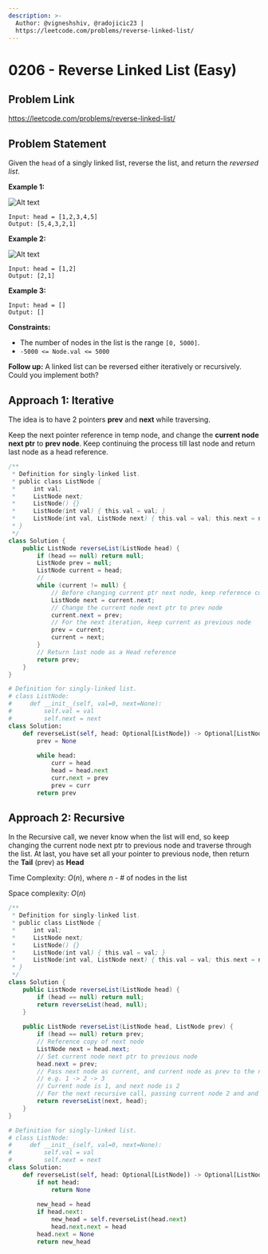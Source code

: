 ```yaml
---
description: >-
  Author: @vigneshshiv, @radojicic23 |
  https://leetcode.com/problems/reverse-linked-list/
---
```


# 0206 - Reverse Linked List (Easy)

## Problem Link

https://leetcode.com/problems/reverse-linked-list/

## Problem Statement

Given the `head` of a singly linked list, reverse the list, and return the _reversed list_.

**Example 1:**

![Alt text](https://assets.leetcode.com/uploads/2021/02/19/rev1ex1.jpg)

```
Input: head = [1,2,3,4,5]
Output: [5,4,3,2,1]
```

**Example 2:**

![Alt text](https://assets.leetcode.com/uploads/2021/02/19/rev1ex2.jpg)

```
Input: head = [1,2]
Output: [2,1]
```

**Example 3:**

```
Input: head = []
Output: []
```

**Constraints:**

* The number of nodes in the list is the range `[0, 5000]`.
* `-5000 <= Node.val <= 5000`

**Follow up:** A linked list can be reversed either iteratively or recursively. Could you implement both?

## Approach 1: Iterative

The idea is to have 2 pointers **prev** and **next** while traversing. 

Keep the next pointer reference in temp node, and change the **current node next ptr** to **prev node**. Keep continuing the process till last node and return last node as a head reference. 

<Tabs>
<TabItem value="java" label="Java">
<SolutionAuthor name="@vigneshshiv"/>

```java
/**
 * Definition for singly-linked list.
 * public class ListNode {
 *     int val;
 *     ListNode next;
 *     ListNode() {}
 *     ListNode(int val) { this.val = val; }
 *     ListNode(int val, ListNode next) { this.val = val; this.next = next; }
 * }
 */
class Solution {
    public ListNode reverseList(ListNode head) {
        if (head == null) return null;
        ListNode prev = null;
        ListNode current = head;
        //
        while (current != null) {
            // Before changing current ptr next node, keep reference copy
            ListNode next = current.next;
            // Change the current node next ptr to prev node
            current.next = prev;
            // For the next iteration, keep current as previous node
            prev = current;
            current = next;
        }
        // Return last node as a Head reference
        return prev;
    }
}
```
</TabItem>

<TabItem value="python" label="Python">
<SolutionAuthor name="@radojicic23"/>

```python
# Definition for singly-linked list.
# class ListNode:
#     def __init__(self, val=0, next=None):
#         self.val = val
#         self.next = next
class Solution:
    def reverseList(self, head: Optional[ListNode]) -> Optional[ListNode]:
        prev = None
        
        while head:
            curr = head
            head = head.next
            curr.next = prev
            prev = curr
        return prev
```

</TabItem>
</Tabs>


## Approach 2: Recursive

In the Recursive call, we never know when the list will end, so keep changing the current node next ptr to previous node and traverse through the list. At last, you have set all your pointer to previous node, then return the **Tail** (prev) as **Head**

Time Complexity: $O(n)$, where $n$ - # of nodes in the list

Space complexity: $O(n)$

<Tabs>
<TabItem value="java" label="Java">
<SolutionAuthor name="@vigneshshiv"/>

```java
/**
 * Definition for singly-linked list.
 * public class ListNode {
 *     int val;
 *     ListNode next;
 *     ListNode() {}
 *     ListNode(int val) { this.val = val; }
 *     ListNode(int val, ListNode next) { this.val = val; this.next = next; }
 * }
 */
class Solution {
    public ListNode reverseList(ListNode head) {
        if (head == null) return null;
        return reverseList(head, null);
    }
    
    public ListNode reverseList(ListNode head, ListNode prev) {
        if (head == null) return prev;
        // Reference copy of next node
        ListNode next = head.next;
        // Set current node next ptr to previous node
        head.next = prev;
        // Pass next node as current, and current node as prev to the next recursive call
        // e.g. 1 -> 2 -> 3 
        // Current node is 1, and next node is 2
        // For the next recursive call, passing current node 2 and and previous as 1, so that 1 <- 2
        return reverseList(next, head);
    }
}
```
</TabItem>

<TabItem value="python" label="Python">
<SolutionAuthor name="@radojicic23"/>

```python
# Definition for singly-linked list.
# class ListNode:
#     def __init__(self, val=0, next=None):
#         self.val = val
#         self.next = next
class Solution:
    def reverseList(self, head: Optional[ListNode]) -> Optional[ListNode]:
        if not head:
            return None
    
        new_head = head
        if head.next:
            new_head = self.reverseList(head.next)
            head.next.next = head
        head.next = None
        return new_head
```

</TabItem>
</Tabs>
